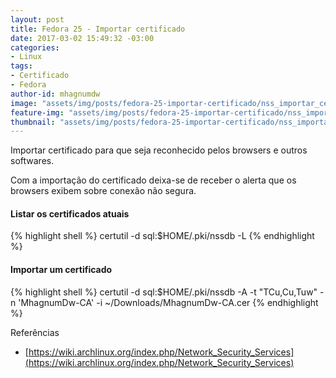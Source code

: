 ```yaml
---
layout: post
title: Fedora 25 - Importar certificado
date: 2017-03-02 15:49:32 -03:00
categories:
- Linux
tags:
- Certificado
- Fedora
author-id: mhagnumdw
image: "assets/img/posts/fedora-25-importar-certificado/nss_importar_certificado.png"
feature-img: "assets/img/posts/fedora-25-importar-certificado/nss_importar_certificado.png"
thumbnail: "assets/img/posts/fedora-25-importar-certificado/nss_importar_certificado.png"
---
```


Importar certificado para que seja reconhecido pelos browsers e outros softwares.

<!--more-->

Com a importação do certificado deixa-se de receber o alerta que os browsers exibem sobre conexão não segura.

#### Listar os certificados atuais

{% highlight shell %}
certutil -d sql:$HOME/.pki/nssdb -L
{% endhighlight %}

#### Importar um certificado

{% highlight shell %}
certutil -d sql:$HOME/.pki/nssdb -A -t "TCu,Cu,Tuw" -n 'MhagnumDw-CA' -i ~/Downloads/MhagnumDw-CA.cer
{% endhighlight %}

Referências
- [https://wiki.archlinux.org/index.php/Network_Security_Services](https://wiki.archlinux.org/index.php/Network_Security_Services)